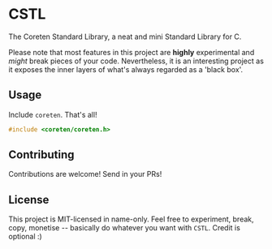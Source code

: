 # CSTL
The Coreten Standard Library, a neat and mini Standard Library for C.

Please note that most features in this project are **highly** experimental and *might* break pieces of your code. 
Nevertheless, it is an interesting project as it exposes the inner layers of what's always regarded as a 'black box'. 

## Usage 
Include `coreten`. That's all!
```c
#include <coreten/coreten.h>
```

## Contributing
Contributions are welcome! Send in your PRs!

## License
This project is MIT-licensed in name-only. Feel free to experiment, break, copy, monetise -- basically do whatever you want with `CSTL`. Credit is optional :)